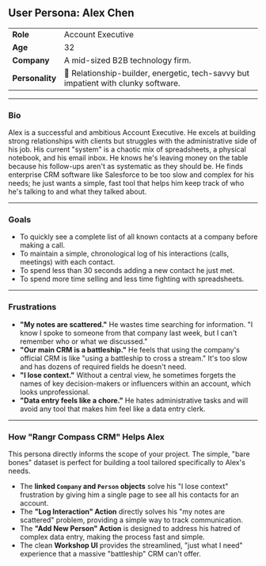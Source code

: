 ## User Persona: Alex Chen

| | |
| :--- | :--- |
| **Role** | Account Executive |
| **Age** | 32 |
| **Company**| A mid-sized B2B technology firm. |
| **Personality** | 🤝 Relationship-builder, energetic, tech-savvy but impatient with clunky software. |

---
### Bio

Alex is a successful and ambitious Account Executive. He excels at building strong relationships with clients but struggles with the administrative side of his job. His current "system" is a chaotic mix of spreadsheets, a physical notebook, and his email inbox. He knows he's leaving money on the table because his follow-ups aren't as systematic as they should be. He finds enterprise CRM software like Salesforce to be too slow and complex for his needs; he just wants a simple, fast tool that helps him keep track of who he's talking to and what they talked about.

---
### Goals

* To quickly see a complete list of all known contacts at a company before making a call.
* To maintain a simple, chronological log of his interactions (calls, meetings) with each contact.
* To spend less than 30 seconds adding a new contact he just met.
* To spend more time selling and less time fighting with spreadsheets.

---
### Frustrations

* **"My notes are scattered."** He wastes time searching for information. "I know I spoke to someone from that company last week, but I can't remember who or what we discussed."
* **"Our main CRM is a battleship."** He feels that using the company's official CRM is like "using a battleship to cross a stream." It's too slow and has dozens of required fields he doesn't need.
* **"I lose context."** Without a central view, he sometimes forgets the names of key decision-makers or influencers within an account, which looks unprofessional.
* **"Data entry feels like a chore."** He hates administrative tasks and will avoid any tool that makes him feel like a data entry clerk.

---
### How "Rangr Compass CRM" Helps Alex

This persona directly informs the scope of your project. The simple, "bare bones" dataset is perfect for building a tool tailored specifically to Alex's needs.

* The **linked `Company` and `Person` objects** solve his "I lose context" frustration by giving him a single page to see all his contacts for an account.
* The **"Log Interaction" Action** directly solves his "my notes are scattered" problem, providing a simple way to track communication.
* The **"Add New Person" Action** is designed to address his hatred of complex data entry, making the process fast and simple.
* The clean **Workshop UI** provides the streamlined, "just what I need" experience that a massive "battleship" CRM can't offer.
